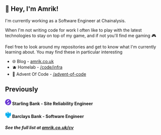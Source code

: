 ## 👋 Hey, I'm Amrik!

I'm currently working as a Software Engineer at Chainalysis.

When I'm not writing code for work I often like to play with the latest technologies to stay on top of my game, and if not you'll find me gaming 🎮

Feel free to look around my repositories and get to know what I'm currently learning about. You may find these in particular interesting

- 🌐 Blog - [amrik.co.uk](https://amrik.co.uk)
- 🫐 Homelab - [/code/infra](https://github.com/AmrikSD/code/tree/main/infra)
- 🎅 Advent Of Code - [/advent-of-code](https://github.com/AmrikSD/advent-of-code)

## Previously

<!---#### <a href="https://chainalysis.com"><img height=20 src="./logos/chainalysis.svg"></a> <span>Software Engineer</span><br/>--->
#### <a href="https://starlingbank.com"><img height=20 src="./logos/starling.svg"></a> <span>Starling Bank - Site Reliability Engineer</span><br/>
#### <a href="https://home.barclays"><img height=20 src="./logos/barclays.svg"></a> <span>Barclays Bank - Software Engineer</span><br/>

##### See the full list at [amrik.co.uk/cv](https://amrik.co.uk/cv)
